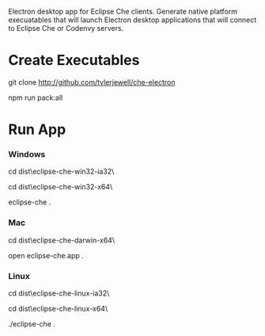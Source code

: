 Electron desktop app for Eclipse Che clients. Generate native platform execuatables that will launch Electron desktop applications that will connect to Eclipse Che or Codenvy servers.

# Create Executables
git clone http://github.com/tylerjewell/che-electron

npm run pack:all

# Run App

### Windows
cd dist\eclipse-che-win32-ia32\

cd dist\eclipse-che-win32-x64\

eclipse-che . <che-server-url>

### Mac
cd dist\eclipse-che-darwin-x64\

open eclipse-che.app . <che-server-url>

### Linux
cd dist\eclipse-che-linux-ia32\

cd dist\eclipse-che-linux-x64\

./eclipse-che . <che-server-url>
